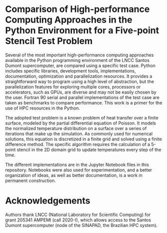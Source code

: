 # Comparison of High-performance Computing Approaches in the Python Environment for a Five-point Stencil Test Problem

Several of the most important high-performance computing approaches available in the Python programming environment of the LNCC Santos Dumont supercomputer, are compared using a specific test case. Python includes specific libraries, development tools, implementations, documentation, optimization and parallelization resources. It provides a straightforward way to program using a high level of abstraction, but the parallelization features for exploring multiple cores, processors or accelerators, such as GPUs, are diverse and may not be easily chosen by the user. Fortran 90 serial and parallel implementations of the test case are taken as benchmarks to compare performance. This work is a primer for the use of HPC resources in the Python.

The adopted test problem is a known problem of heat transfer over a finite surface, modeled by the partial differential equation of Poisson. It models the normalized temperature distribution on a surface over a series of iterations that make up the simulation. As commonly used for numerical solutions, this equation is discretized in a finite grid and solved using a finite difference method. The specific algorithm requires the calculation of a 5-point stencil in the 2D domain grid to update temperatures every step of the time.

The different implementations are in the Jupyter Notebook files in this repository. Notebooks were also used for experimentation, and a better organization of ideas, as well as better documentation, is a work in permanent construction.



# Acknowledgements

Authors thank LNCC (National Laboratory for Scientific Computing) for grant 205341 AMPEMI (call 2020-I), which allows access to the Santos Dumont supercomputer (node of the SINAPAD, the Brazilian HPC system).
